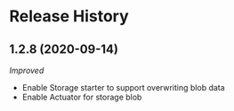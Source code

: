 # Release History

## 1.2.8 (2020-09-14)
_Improved_
 - Enable Storage starter to support overwriting blob data
 - Enable Actuator for storage blob
